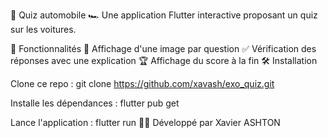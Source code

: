 📘 Quiz automobile 🏎️
Une application Flutter interactive proposant un quiz sur les voitures.

🚀 Fonctionnalités
📸 Affichage d'une image par question
✅ Vérification des réponses avec une explication
🏆 Affichage du score à la fin
🛠️ Installation

Clone ce repo :
git clone https://github.com/xavash/exo_quiz.git

Installe les dépendances :
flutter pub get

Lance l'application :
flutter run
👨‍💻 Développé par Xavier ASHTON
